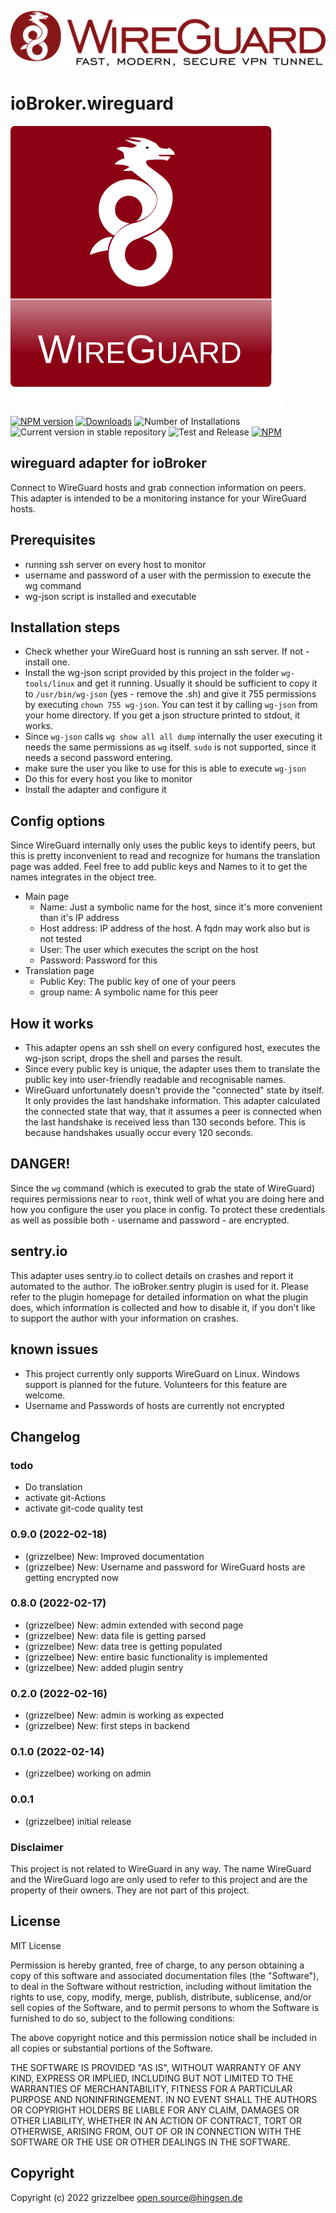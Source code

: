 ![Logo](admin/Logo_of_WireGuard.svg)

# ioBroker.wireguard
![Logo](admin/wireguard.svg)

[![NPM version](https://img.shields.io/npm/v/iobroker.wireguard.svg)](https://www.npmjs.com/package/iobroker.wireguard)
[![Downloads](https://img.shields.io/npm/dm/iobroker.wireguard.svg)](https://www.npmjs.com/package/iobroker.wireguard)
![Number of Installations](https://iobroker.live/badges/wireguard-installed.svg)
![Current version in stable repository](https://iobroker.live/badges/wireguard-stable.svg)
![Test and Release](https://github.com/grizzelbee/ioBroker.wireguard/workflows/Test%20and%20Release/badge.svg)
[![NPM](https://nodei.co/npm/iobroker.wireguard.png?downloads=true)](https://nodei.co/npm/iobroker.wireguard/)

## wireguard adapter for ioBroker
Connect to WireGuard hosts and grab connection information on peers. This adapter is intended to be a monitoring instance for your WireGuard hosts. 

## Prerequisites
* running ssh server on every host to monitor
* username and password of a user with the permission to execute the wg command 
* wg-json script is installed and executable

## Installation steps
* Check whether your WireGuard host is running an ssh server. If not - install one.
* Install the wg-json script provided by this project in the folder `wg-tools/linux` and get it running. Usually it should be sufficient to copy it to `/usr/bin/wg-json` (yes - remove the .sh) and give it 755 permissions by executing `chown 755 wg-json`. You can test it by calling `wg-json` from your home directory. If you get a json structure printed to stdout, it works.
* Since `wg-json` calls `wg show all all dump` internally the user executing it needs the same permissions as `wg` itself. `sudo` is not supported, since it needs a second password entering. 
* make sure the user you like to use for this is able to execute `wg-json`
* Do this for every host you like to monitor
* Install the adapter and configure it

## Config options
Since WireGuard internally only uses the public keys to identify peers, but this is pretty inconvenient to read and recognize for humans the translation page was added. Feel free to add public keys and Names to it to get the names integrates in the object tree.

* Main page
  - Name: Just a symbolic name for the host, since it's more convenient than it's IP address
  - Host address: IP address of the host. A fqdn may work also but is not tested
  - User: The user which executes the script on the host
  - Password: Password for this
* Translation page
    - Public Key: The public key of one of your peers
    - group name: A symbolic name for this peer
 

## How it works
* This adapter opens an ssh shell on every configured host, executes the wg-json script, drops the shell and parses the result.
* Since every public key is unique, the adapter uses them to translate the public key into user-friendly readable and recognisable names.
* WireGuard unfortunately doesn't provide the "connected" state by itself. It only provides the last handshake information.
This adapter calculated the connected state that way, that it assumes a peer is connected when the last handshake is received
less than 130 seconds before. This is because handshakes usually occur every 120 seconds.

## DANGER!
Since the `wg` command (which is executed to grab the state of WireGuard) requires permissions near to `root`, think well of what you are doing here and how you configure the user you place in config.
To protect these credentials as well as possible both - username and password - are encrypted. 

## sentry.io
This adapter uses sentry.io to collect details on crashes and report it automated to the author. The ioBroker.sentry plugin is used for it. Please refer to the plugin homepage for detailed information on what the plugin does, which information is collected and how to disable it, if you don't like to support the author with your information on crashes.

## known issues
* This project currently only supports WireGuard on Linux. Windows support is planned for the future. Volunteers for this feature are welcome.
* Username and Passwords of hosts are currently not encrypted

## Changelog

### todo
* Do translation
* activate git-Actions
* activate git-code quality test

### 0.9.0 (2022-02-18)
* (grizzelbee) New: Improved documentation
* (grizzelbee) New: Username and password for WireGuard hosts are getting encrypted now

### 0.8.0 (2022-02-17)
* (grizzelbee) New: admin extended with second page
* (grizzelbee) New: data file is getting parsed
* (grizzelbee) New: data tree is getting populated
* (grizzelbee) New: entire basic functionality is implemented
* (grizzelbee) New: added plugin sentry

### 0.2.0 (2022-02-16)
* (grizzelbee) New: admin is working as expected
* (grizzelbee) New: first steps in backend

### 0.1.0 (2022-02-14)
* (grizzelbee) working on admin

### 0.0.1
* (grizzelbee) initial release


### Disclaimer
This project is not related to WireGuard in any way. The name WireGuard and the WireGuard logo are only used to refer to this project and are the property of their owners. They are not part of this project.


## License
MIT License


Permission is hereby granted, free of charge, to any person obtaining a copy
of this software and associated documentation files (the "Software"), to deal
in the Software without restriction, including without limitation the rights
to use, copy, modify, merge, publish, distribute, sublicense, and/or sell
copies of the Software, and to permit persons to whom the Software is
furnished to do so, subject to the following conditions:

The above copyright notice and this permission notice shall be included in all
copies or substantial portions of the Software.

THE SOFTWARE IS PROVIDED "AS IS", WITHOUT WARRANTY OF ANY KIND, EXPRESS OR
IMPLIED, INCLUDING BUT NOT LIMITED TO THE WARRANTIES OF MERCHANTABILITY,
FITNESS FOR A PARTICULAR PURPOSE AND NONINFRINGEMENT. IN NO EVENT SHALL THE
AUTHORS OR COPYRIGHT HOLDERS BE LIABLE FOR ANY CLAIM, DAMAGES OR OTHER
LIABILITY, WHETHER IN AN ACTION OF CONTRACT, TORT OR OTHERWISE, ARISING FROM,
OUT OF OR IN CONNECTION WITH THE SOFTWARE OR THE USE OR OTHER DEALINGS IN THE
SOFTWARE.

## Copyright
Copyright (c) 2022 grizzelbee <open.source@hingsen.de>
